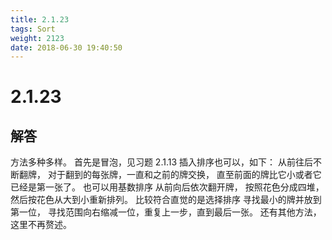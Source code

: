```yaml
---
title: 2.1.23
tags: Sort
weight: 2123
date: 2018-06-30 19:40:50
---
```


# 2.1.23


## 解答

方法多种多样。
首先是冒泡，见习题 2.1.13 
插入排序也可以，如下： 
从前往后不断翻牌，
 对于翻到的每张牌，一直和之前的牌交换，
直至前面的牌比它小或者它已经是第一张了。
也可以用基数排序
从前向后依次翻开牌，
按照花色分成四堆，
然后按花色从大到小重新排列。
比较符合直觉的是选择排序
寻找最小的牌并放到第一位，
寻找范围向右缩减一位，重复上一步，直到最后一张。
还有其他方法，这里不再赘述。
